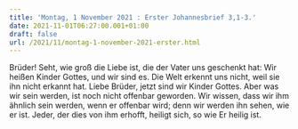 ```yaml
---
title: 'Montag, 1 November 2021 : Erster Johannesbrief 3,1-3.'
date: 2021-11-01T06:27:00.001+01:00
draft: false
url: /2021/11/montag-1-november-2021-erster.html
---
```


Brüder! Seht, wie groß die Liebe ist, die der Vater uns geschenkt hat: Wir heißen Kinder Gottes, und wir sind es. Die Welt erkennt uns nicht, weil sie ihn nicht erkannt hat. Liebe Brüder, jetzt sind wir Kinder Gottes. Aber was wir sein werden, ist noch nicht offenbar geworden. Wir wissen, dass wir ihm ähnlich sein werden, wenn er offenbar wird; denn wir werden ihn sehen, wie er ist. Jeder, der dies von ihm erhofft, heiligt sich, so wie Er heilig ist.